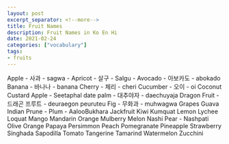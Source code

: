 ```yaml
---
layout: post
excerpt_separator: <!--more-->
title: Fruit Names
description: Fruit Names in Ko En Hi
date: 2021-02-24
categories: ["vocabulary"]
tags:
- fruits
---
```



Apple - 사과 - sagwa - 
Apricot - 살구 - Salgu -
Avocado - 아보카도 - abokado
Banana - 바나나 - banana
Cherry - 체리 - cheri
Cucumber - 오이 - oi
Coconut
Custard Apple - Seetaphal
date palm - 대추야자 - daechuyaja
Dragon Fruit - 드래곤 프루트 - deuraegon peuruteu
Fig - 무화과 - muhwagwa
Grapes
Guava
Indian Prune - Plum - AalooBukhara
Jackfruit
Kiwi
Kumquat
Lemon
Lychee
Loquat
Mango
Mandarin Orange
Mulberry
Melon
Nashi Pear - Nashpati
Olive
Orange
Papaya
Persimmon
Peach
Pomegranate
Pineapple
Strawberry
Singhada
Sapodilla
Tomato
Tangerine
Tamarind
Watermelon
Zucchini